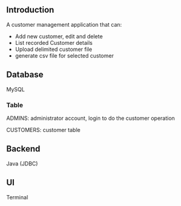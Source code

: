 ## Introduction

A customer management application that can:
* Add new customer, edit and delete
* List recorded Customer details
* Upload delimited customer file
* generate csv file for selected customer

## Database
MySQL

### Table
ADMINS: administrator account, login to do the customer operation

CUSTOMERS: customer table

## Backend
Java (JDBC)

## UI
Terminal
